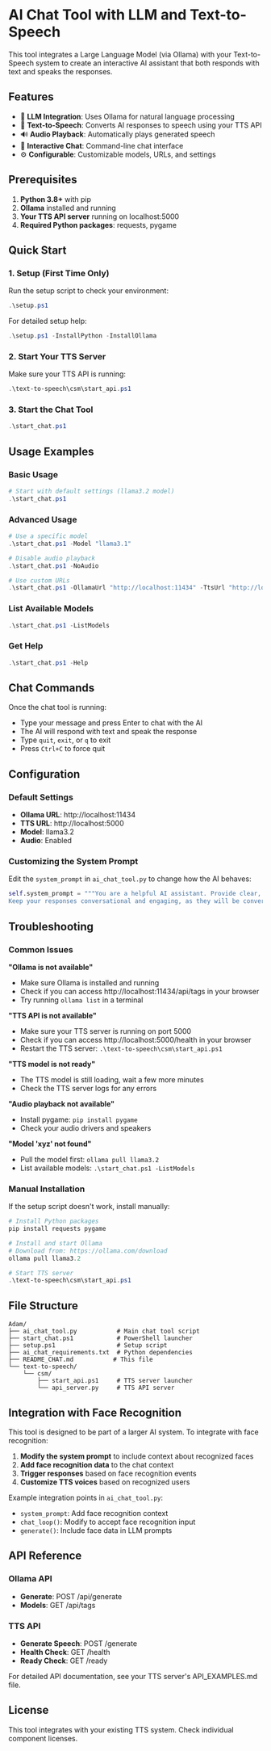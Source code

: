 # AI Chat Tool with LLM and Text-to-Speech

This tool integrates a Large Language Model (via Ollama) with your Text-to-Speech system to create an interactive AI assistant that both responds with text and speaks the responses.

## Features

- 🤖 **LLM Integration**: Uses Ollama for natural language processing
- 🎵 **Text-to-Speech**: Converts AI responses to speech using your TTS API
- 🔊 **Audio Playback**: Automatically plays generated speech
- 💬 **Interactive Chat**: Command-line chat interface
- ⚙️ **Configurable**: Customizable models, URLs, and settings

## Prerequisites

1. **Python 3.8+** with pip
2. **Ollama** installed and running
3. **Your TTS API server** running on localhost:5000
4. **Required Python packages**: requests, pygame

## Quick Start

### 1. Setup (First Time Only)

Run the setup script to check your environment:

```powershell
.\setup.ps1
```

For detailed setup help:

```powershell
.\setup.ps1 -InstallPython -InstallOllama
```

### 2. Start Your TTS Server

Make sure your TTS API is running:

```powershell
.\text-to-speech\csm\start_api.ps1
```

### 3. Start the Chat Tool

```powershell
.\start_chat.ps1
```

## Usage Examples

### Basic Usage
```powershell
# Start with default settings (llama3.2 model)
.\start_chat.ps1
```

### Advanced Usage
```powershell
# Use a specific model
.\start_chat.ps1 -Model "llama3.1"

# Disable audio playback
.\start_chat.ps1 -NoAudio

# Use custom URLs
.\start_chat.ps1 -OllamaUrl "http://localhost:11434" -TtsUrl "http://localhost:5000"
```

### List Available Models
```powershell
.\start_chat.ps1 -ListModels
```

### Get Help
```powershell
.\start_chat.ps1 -Help
```

## Chat Commands

Once the chat tool is running:

- Type your message and press Enter to chat with the AI
- The AI will respond with text and speak the response
- Type `quit`, `exit`, or `q` to exit
- Press `Ctrl+C` to force quit

## Configuration

### Default Settings

- **Ollama URL**: http://localhost:11434
- **TTS URL**: http://localhost:5000  
- **Model**: llama3.2
- **Audio**: Enabled

### Customizing the System Prompt

Edit the `system_prompt` in `ai_chat_tool.py` to change how the AI behaves:

```python
self.system_prompt = """You are a helpful AI assistant. Provide clear, concise, and friendly responses. 
Keep your responses conversational and engaging, as they will be converted to speech."""
```

## Troubleshooting

### Common Issues

**"Ollama is not available"**
- Make sure Ollama is installed and running
- Check if you can access http://localhost:11434/api/tags in your browser
- Try running `ollama list` in a terminal

**"TTS API is not available"**
- Make sure your TTS server is running on port 5000
- Check if you can access http://localhost:5000/health in your browser
- Restart the TTS server: `.\text-to-speech\csm\start_api.ps1`

**"TTS model is not ready"**
- The TTS model is still loading, wait a few more minutes
- Check the TTS server logs for any errors

**"Audio playback not available"**
- Install pygame: `pip install pygame`
- Check your audio drivers and speakers

**"Model 'xyz' not found"**
- Pull the model first: `ollama pull llama3.2`
- List available models: `.\start_chat.ps1 -ListModels`

### Manual Installation

If the setup script doesn't work, install manually:

```powershell
# Install Python packages
pip install requests pygame

# Install and start Ollama
# Download from: https://ollama.com/download
ollama pull llama3.2

# Start TTS server
.\text-to-speech\csm\start_api.ps1
```

## File Structure

```
Adam/
├── ai_chat_tool.py           # Main chat tool script
├── start_chat.ps1            # PowerShell launcher
├── setup.ps1                 # Setup script
├── ai_chat_requirements.txt  # Python dependencies
├── README_CHAT.md           # This file
└── text-to-speech/
    └── csm/
        ├── start_api.ps1     # TTS server launcher
        └── api_server.py     # TTS API server
```

## Integration with Face Recognition

This tool is designed to be part of a larger AI system. To integrate with face recognition:

1. **Modify the system prompt** to include context about recognized faces
2. **Add face recognition data** to the chat context
3. **Trigger responses** based on face recognition events
4. **Customize TTS voices** based on recognized users

Example integration points in `ai_chat_tool.py`:
- `system_prompt`: Add face recognition context
- `chat_loop()`: Modify to accept face recognition input
- `generate()`: Include face data in LLM prompts

## API Reference

### Ollama API
- **Generate**: POST /api/generate
- **Models**: GET /api/tags

### TTS API
- **Generate Speech**: POST /generate
- **Health Check**: GET /health
- **Ready Check**: GET /ready

For detailed API documentation, see your TTS server's API_EXAMPLES.md file.

## License

This tool integrates with your existing TTS system. Check individual component licenses.

